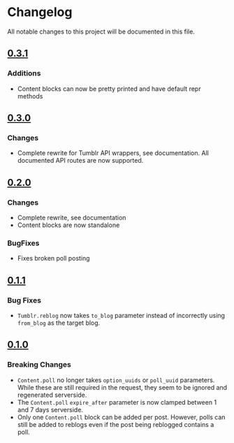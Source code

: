 # Changelog

All notable changes to this project will be documented in this file.

## [0.3.1]

### Additions

- Content blocks can now be pretty printed and have default repr methods

## [0.3.0]

### Changes

- Complete rewrite for Tumblr API wrappers, see documentation.
  All documented API routes are now supported.

## [0.2.0]

### Changes

- Complete rewrite, see documentation
- Content blocks are now standalone

### BugFixes

- Fixes broken poll posting

## [0.1.1]

### Bug Fixes

- `Tumblr.reblog` now takes `to_blog` parameter instead of incorrectly
  using `from_blog` as the target blog.

## [0.1.0]

### Breaking Changes

- `Content.poll` no longer takes `option_uuids` or `poll_uuid` parameters. While
  these are still required in the request, they seem to be ignored and
  regenerated serverside.
- The `Content.poll` `expire_after` parameter is now clamped between 1 and 7
  days serverside.
- Only one `Content.poll` block can be added per post. However, polls can still
  be added to reblogs even if the post being reblogged contains a poll.

[0.3.1]: https://github.com/James-Ansley/tumblr-dot-com/compare/v0.3.0...v0.3.1

[0.3.0]: https://github.com/James-Ansley/tumblr-dot-com/compare/v0.2.0...v0.3.0

[0.2.0]: https://github.com/James-Ansley/tumblr-dot-com/compare/v0.1.1...v0.2.0

[0.1.1]: https://github.com/James-Ansley/tumblr-dot-com/compare/v0.1.0...v0.1.1

[0.1.0]: https://github.com/James-Ansley/tumblr-dot-com/compare/v0.0.1...v0.1.0
